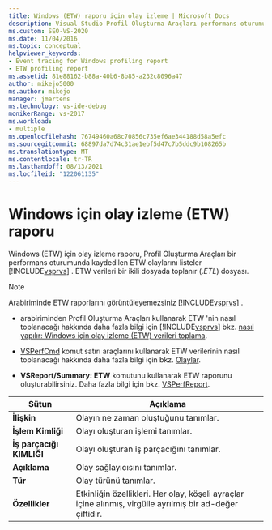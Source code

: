 ```yaml
---
title: Windows (ETW) raporu için olay izleme | Microsoft Docs
description: Visual Studio Profil Oluşturma Araçları performans oturumunda kaydedilen etw olaylarını listeleyen Windows (etw) için olay izleme raporu hakkında bilgi edinin.
ms.custom: SEO-VS-2020
ms.date: 11/04/2016
ms.topic: conceptual
helpviewer_keywords:
- Event tracing for Windows profiling report
- ETW profiling report
ms.assetid: 81e88162-b88a-40b6-8b85-a232c8096a47
author: mikejo5000
ms.author: mikejo
manager: jmartens
ms.technology: vs-ide-debug
monikerRange: vs-2017
ms.workload:
- multiple
ms.openlocfilehash: 76749460a68c70856c735ef6ae344188d58a5efc
ms.sourcegitcommit: 68897da7d74c31ae1ebf5d47c7b5ddc9b108265b
ms.translationtype: MT
ms.contentlocale: tr-TR
ms.lasthandoff: 08/13/2021
ms.locfileid: "122061135"
---
```

# <a name="event-tracing-for-windows-etw-report"></a>Windows için olay izleme (ETW) raporu
Windows (ETW) için olay izleme raporu, Profil Oluşturma Araçları bir performans oturumunda kaydedilen ETW olaylarını listeler [!INCLUDE[vsprvs](../code-quality/includes/vsprvs_md.md)] . ETW verileri bir ikili dosyada toplanır (.*ETL*) dosyası.

> [!NOTE]
> Arabiriminde ETW raporlarını görüntüleyemezsiniz [!INCLUDE[vsprvs](../code-quality/includes/vsprvs_md.md)] .

- arabiriminden Profil Oluşturma Araçları kullanarak ETW 'nin nasıl toplanacağı hakkında daha fazla bilgi için [!INCLUDE[vsprvs](../code-quality/includes/vsprvs_md.md)] bkz. [nasıl yapılır: Windows için olay izleme (ETW) verileri toplama](../profiling/how-to-collect-event-tracing-for-windows-etw-data.md).

- [VSPerfCmd](../profiling/vsperfcmd.md) komut satırı araçlarını kullanarak ETW verilerinin nasıl toplanacağı hakkında daha fazla bilgi için bkz. [Olaylar](../profiling/events-vsperfcmd.md).

- **VSReport/Summary: ETW** komutunu kullanarak ETW raporunu oluşturabilirsiniz. Daha fazla bilgi için bkz. [VSPerfReport](../profiling/vsperfreport.md).

|Sütun|Açıklama|
|------------|-----------------|
|**İlişkin**|Olayın ne zaman oluştuğunu tanımlar.|
|**İşlem Kimliği**|Olayı oluşturan işlemi tanımlar.|
|**İş parçacığı KIMLIĞI**|Olayı oluşturan iş parçacığını tanımlar.|
|**Açıklama**|Olay sağlayıcısını tanımlar.|
|**Tür**|Olay türünü tanımlar.|
|**Özellikler**|Etkinliğin özellikleri. Her olay, köşeli ayraçlar içine alınmış, virgülle ayrılmış bir ad-değer çiftidir.|
